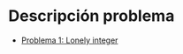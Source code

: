 # Descripción problema
- [Problema 1: Lonely integer](https://www.hackerrank.com/challenges/one-week-preparation-kit-lonely-integer/problem)
